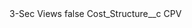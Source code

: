 <?xml version="1.0" encoding="UTF-8"?>
<CustomMetadata xmlns="http://soap.sforce.com/2006/04/metadata" xmlns:xsi="http://www.w3.org/2001/XMLSchema-instance" xmlns:xsd="http://www.w3.org/2001/XMLSchema">
    <label>3-Sec Views</label>
    <protected>false</protected>
    <values>
        <field>Cost_Structure__c</field>
        <value xsi:type="xsd:string">CPV</value>
    </values>
</CustomMetadata>
